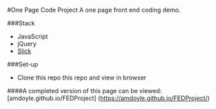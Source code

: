 #One Page Code Project
A one page front end coding demo.

###Stack
* JavaScript
* jQuery
* [Slick](http://kenwheeler.github.io/slick/)

###Set-up
* Clone this repo this repo and view in browser


####A completed version of this page can be viewed: [amdoyle.github.io/FEDProject] (https://amdoyle.github.io/FEDProject/)
